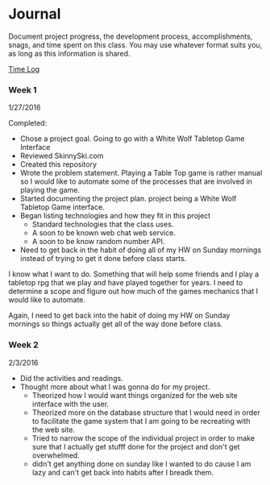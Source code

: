# Journal

Document project progress, the development process, accomplishments, snags, and time spent on this class. You may use whatever format suits you, as long as this information is shared. 

[Time Log](TimeLog.md)

### Week 1

1/27/2016 

Completed:
 * Chose a project goal. Going to go with a White Wolf Tabletop Game Interface
 * Reviewed SkinnySki.com 
 * Created this repository 
 * Wrote the problem statement. Playing a Table Top game is rather manual so I would like to automate some of the processes that are involved in playing the game.
 * Started documenting the project plan. project being a White Wolf Tabletop Game interface.
 * Began listing technologies and how they fit in this project
   * Standard technologies that the class uses.
   * A soon to be known web chat web service.
   * A soon to be know random number API.
* Need to get back in the habit of doing all of my HW on Sunday mornings instead of trying to get it done before class starts.

I know what I want to do. Something that will help some friends and I play a tabletop rpg that we play and have played together for years. I need to determine a scope and figure out how much of the games mechanics that I would like to automate.

Again, I need to get back into the habit of doing my HW on Sunday mornings so things actually get all of the way done before class.

### Week 2

2/3/2016

- Did the activities and readings. 
- Thought more about what I was gonna do for my project. 
  - Theorized how I would want things organized for the web site interface with the user.
  - Theorized more on the database structure that I would need in order to facilitate the game system that I am going to be recreating with the web site.
  - Tried to narrow the scope of the individual project in order to make sure that I actually get stufff done for the project and don't get overwhelmed.
  - didn't get anything done on sunday like I wanted to do cause I am lazy and can't get back into habits after I breadk them.
